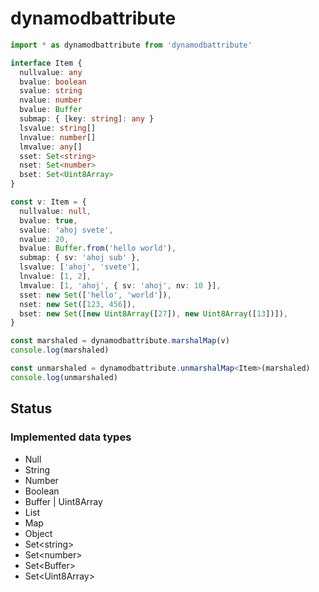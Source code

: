 # dynamodbattribute

```ts
import * as dynamodbattribute from 'dynamodbattribute'

interface Item {
  nullvalue: any
  bvalue: boolean
  svalue: string
  nvalue: number
  bvalue: Buffer
  submap: { [key: string]: any }
  lsvalue: string[]
  lnvalue: number[]
  lmvalue: any[]
  sset: Set<string>
  nset: Set<number>
  bset: Set<Uint8Array>
}

const v: Item = {
  nullvalue: null,
  bvalue: true,
  svalue: 'ahoj svete',
  nvalue: 20,
  bvalue: Buffer.from('hello world'),
  submap: { sv: 'ahoj sub' },
  lsvalue: ['ahoj', 'svete'],
  lnvalue: [1, 2],
  lmvalue: [1, 'ahoj', { sv: 'ahoj', nv: 10 }],
  sset: new Set(['hello', 'world']),
  nset: new Set([123, 456]),
  bset: new Set([new Uint8Array([27]), new Uint8Array([13])]),
}

const marshaled = dynamodbattribute.marshalMap(v)
console.log(marshaled)

const unmarshaled = dynamodbattribute.unmarshalMap<Item>(marshaled)
console.log(unmarshaled)
```

## Status

### Implemented data types

- Null
- String
- Number
- Boolean
- Buffer | Uint8Array
- List
- Map
- Object
- Set\<string\>
- Set\<number\>
- Set\<Buffer\>
- Set\<Uint8Array\>
